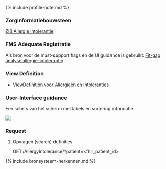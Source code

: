 {% include profile-note.md %}

### Zorginformatiebouwsteen

[ZIB Allergie Intolerantie](https://zibs.nl/wiki/AllergieIntolerantie-v3.2(2017NL))

### FMS Adequate Registratie

Als bron voor de must-support flags en de UI guidance is gebruikt: [Fit-gap analyse allergie-intolerantie](https://amigo.nictiz.nl/uploads/a158231f-a872-4828-b5c5-0a24e7b4e4bd/Fit_gap_analyse_Allergie-intolerantie.pdf)

### View Definition

* [ViewDefinition voor Allergieën en Intoleranties](ViewDefinition-AllergyIntolerance.json)

### User-Interface guidance

Een schets van het scherm met labels en sortering informatie
<div style="clear:both;"><img src="UI-Schets-AllergiyIntolerances.png" class="figure-img img-responsive img-rounded center-block"></div>

### Request

1. Opvragen (search) definities

    GET <ontsluiten-bronsysteem-base>/AllergyIntolerance/?patient=<fhir_patient_id>

{% include bronsysteem-herkennen.md %}